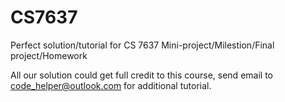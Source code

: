 # CS7637
Perfect solution/tutorial for CS 7637 Mini-project/Milestion/Final project/Homework

All our solution could get full credit to this course, send email to code_helper@outlook.com for additional tutorial.
